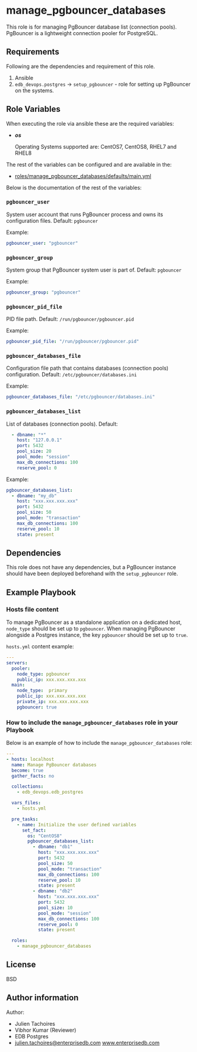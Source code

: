# manage_pgbouncer_databases

This role is for managing PgBouncer database list (connection pools).
PgBouncer is a lightweight connection pooler for PostgreSQL.

## Requirements

Following are the dependencies and requirement of this role.
  1. Ansible
  2. `edb_devops.postgres` -> `setup_pgbouncer` - role for setting up PgBouncer
     on the systems.

## Role Variables

When executing the role via ansible these are the required variables:

  * ***os***

    Operating Systems supported are: CentOS7, CentOS8, RHEL7 and RHEL8

The rest of the variables can be configured and are available in the:

  * [roles/manage_pgbouncer_databases/defaults/main.yml](./defaults/main.yml)

Below is the documentation of the rest of the variables:

### `pgbouncer_user`

System user account that runs PgBouncer process and owns its configuration
files. Default: `pgbouncer`

Example:
```yaml
pgbouncer_user: "pgbouncer"
```

### `pgbouncer_group`

System group that PgBouncer system user is part of. Default: `pgbouncer`

Example:
```yaml
pgbouncer_group: "pgbouncer"
```

### `pgbouncer_pid_file`

PID file path. Default: `/run/pgbouncer/pgbouncer.pid`

Example:
```yaml
pgbouncer_pid_file: "/run/pgbouncer/pgbouncer.pid"
```

### `pgbouncer_databases_file`

Configuration file path that contains databases (connection pools)
configuration.
Default: `/etc/pgbouncer/databases.ini`

Example:
```yaml
pgbouncer_databases_file: "/etc/pgbouncer/databases.ini"
```

### `pgbouncer_databases_list`

List of databases (connection pools).
Default:
```yaml
  - dbname: "*"
    host: "127.0.0.1"
    port: 5432
    pool_size: 20
    pool_mode: "session"
    max_db_connections: 100
    reserve_pool: 0
```

Example:
```yaml
pgbouncer_databases_list:
  - dbname: "my_db"
    host: "xxx.xxx.xxx.xxx"
    port: 5432
    pool_size: 50
    pool_mode: "transaction"
    max_db_connections: 100
    reserve_pool: 10
    state: present
```

## Dependencies

This role does not have any dependencies, but a PgBouncer instance should have
been deployed beforehand with the `setup_pgbouncer` role.

## Example Playbook

### Hosts file content

To manage PgBouncer as a standalone application on a dedicated host,
`node_type` should be set up to `pgbouncer`. When managing PgBouncer alongside
a Postgres instance, the key `pgbouncer` should be set up to `true`.

`hosts.yml` content example:
```yaml
---
servers:
  pooler:
    node_type: pgbouncer
    public_ip: xxx.xxx.xxx.xxx
  main:
    node_type:  primary
    public_ip: xxx.xxx.xxx.xxx
    private_ip: xxx.xxx.xxx.xxx
    pgbouncer: true
```

### How to include the `manage_pgbouncer_databases` role in your Playbook

Below is an example of how to include the `manage_pgbouncer_databases` role:
```yaml
---
- hosts: localhost
  name: Manage PgBouncer databases
  become: true
  gather_facts: no

  collections:
    - edb_devops.edb_postgres

  vars_files:
    - hosts.yml

  pre_tasks:
    - name: Initialize the user defined variables
      set_fact:
        os: "CentOS8"
        pgbouncer_databases_list:
          - dbname: "db1"
            host: "xxx.xxx.xxx.xxx"
            port: 5432
            pool_size: 50
            pool_mode: "transaction"
            max_db_connections: 100
            reserve_pool: 10
            state: present
          - dbname: "db2"
            host: "xxx.xxx.xxx.xxx"
            port: 5432
            pool_size: 10
            pool_mode: "session"
            max_db_connections: 100
            reserve_pool: 0
            state: present

  roles:
    - manage_pgbouncer_databases
```

## License

BSD

## Author information

Author:

  * Julien Tachoires
  * Vibhor Kumar (Reviewer)
  * EDB Postgres
  * julien.tachoires@enterprisedb.com www.enterprisedb.com
